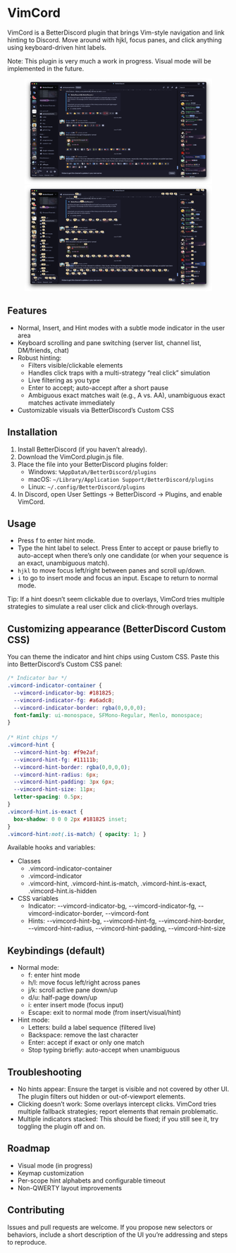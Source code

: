 # VimCord

VimCord is a BetterDiscord plugin that brings Vim-style navigation and link hinting to Discord. Move around with hjkl, focus panes, and click anything using keyboard-driven hint labels.

Note: This plugin is very much a work in progress. Visual mode will be implemented in the future.

<p align="center">
    <img src="media/image.png" width="426" height="240" alt="No hints"/>
    <img src="media/image(hints).png" width="426" height="240" alt="With Hints"/>
</p>

## Features

- Normal, Insert, and Hint modes with a subtle mode indicator in the user area
- Keyboard scrolling and pane switching (server list, channel list, DM/friends, chat)
- Robust hinting:
    - Filters visible/clickable elements
    - Handles click traps with a multi-strategy “real click” simulation
    - Live filtering as you type
    - Enter to accept; auto-accept after a short pause
    - Ambiguous exact matches wait (e.g., A vs. AA), unambiguous exact matches activate immediately
- Customizable visuals via BetterDiscord’s Custom CSS

## Installation

1. Install BetterDiscord (if you haven’t already).
2. Download the VimCord.plugin.js file.
3. Place the file into your BetterDiscord plugins folder:
    - Windows: `%AppData%/BetterDiscord/plugins`
    - macOS: `~/Library/Application Support/BetterDiscord/plugins`
    - Linux: `~/.config/BetterDiscord/plugins`
4. In Discord, open User Settings → BetterDiscord → Plugins, and enable VimCord.

## Usage

- Press f to enter hint mode.
- Type the hint label to select. Press Enter to accept or pause briefly to auto-accept when there’s only one candidate (or when your sequence is an exact, unambiguous match).
- `hjkl` to move focus left/right between panes and scroll up/down.
- `i` to go to insert mode and focus an input. Escape to return to normal mode.

Tip: If a hint doesn’t seem clickable due to overlays, VimCord tries multiple strategies to simulate a real user click and click-through overlays.

## Customizing appearance (BetterDiscord Custom CSS)

You can theme the indicator and hint chips using Custom CSS. Paste this into BetterDiscord’s Custom CSS panel:

```css
/* Indicator bar */
.vimcord-indicator-container {
  --vimcord-indicator-bg: #181825;
  --vimcord-indicator-fg: #a6adc8;
  --vimcord-indicator-border: rgba(0,0,0,0);
  font-family: ui-monospace, SFMono-Regular, Menlo, monospace;
}

/* Hint chips */
.vimcord-hint {
  --vimcord-hint-bg: #f9e2af;
  --vimcord-hint-fg: #11111b;
  --vimcord-hint-border: rgba(0,0,0,0);
  --vimcord-hint-radius: 6px;
  --vimcord-hint-padding: 3px 6px;
  --vimcord-hint-size: 11px;
  letter-spacing: 0.5px;
}
.vimcord-hint.is-exact {
  box-shadow: 0 0 0 2px #181825 inset;
}
.vimcord-hint:not(.is-match) { opacity: 1; }
```

Available hooks and variables:
- Classes
    - .vimcord-indicator-container
    - .vimcord-indicator
    - .vimcord-hint, .vimcord-hint.is-match, .vimcord-hint.is-exact, .vimcord-hint.is-hidden
- CSS variables
    - Indicator: --vimcord-indicator-bg, --vimcord-indicator-fg, --vimcord-indicator-border, --vimcord-font
    - Hints: --vimcord-hint-bg, --vimcord-hint-fg, --vimcord-hint-border, --vimcord-hint-radius, --vimcord-hint-padding, --vimcord-hint-size

## Keybindings (default)

- Normal mode:
    - f: enter hint mode
    - h/l: move focus left/right across panes
    - j/k: scroll active pane down/up
    - d/u: half-page down/up
    - i: enter insert mode (focus input)
    - Escape: exit to normal mode (from insert/visual/hint)
- Hint mode:
    - Letters: build a label sequence (filtered live)
    - Backspace: remove the last character
    - Enter: accept if exact or only one match
    - Stop typing briefly: auto-accept when unambiguous

## Troubleshooting

- No hints appear: Ensure the target is visible and not covered by other UI. The plugin filters out hidden or out-of-viewport elements.
- Clicking doesn’t work: Some overlays intercept clicks. VimCord tries multiple fallback strategies; report elements that remain problematic.
- Multiple indicators stacked: This should be fixed; if you still see it, try toggling the plugin off and on.

## Roadmap

- Visual mode (in progress)
- Keymap customization
- Per-scope hint alphabets and configurable timeout
- Non-QWERTY layout improvements

## Contributing

Issues and pull requests are welcome. If you propose new selectors or behaviors, include a short description of the UI you’re addressing and steps to reproduce.
